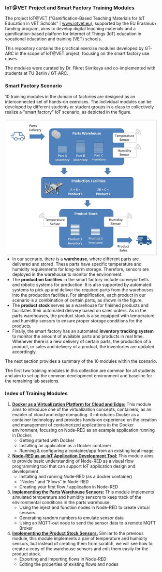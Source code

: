 ### IoT@VET Project and Smart Factory Training Modules

The project IoT@VET ("Gamification-Based Teaching Materials for IoT Education in VET Schools" | www.iotvet.eu), supported by the EU Erasmus+ funding program, aims to develop digital teaching materials and a gamification-based platform for Internet of Things (IoT) education in vocational education and training (VET) schools.

This repository contains the practical exercise modules developed by GT-ARC in the scope of IoT@VET project, focusing on the smart factory use cases.

The modules were curated by Dr. Fikret Sivrikaya and co-implemented with students at TU Berlin / GT-ARC.

### Smart Factory Scenario

10 training modules in the domain of factories are designed as an interconnected set of hands-on exercises. The individual modules can be developed by different students or student groups in a class to collectively realize a "smart factory" IoT scenario, as depicted in the figure.

<img align="right" src="figures/smart_factory_scenario.jpg" width="500">

- In our scenario, there is a **warehouse**, where different parts are delivered and stored. These parts have specific temperature and humidity requirements for long-term storage. Therefore, sensors are deployed in the warehouse to monitor the environment.
- The **production facilities** in the smart factory include conveyor belts and robotic systems for production. It is also supported by automated systems to pick up and deliver the required parts from the warehouses into the production facilities. For simplification, each product in our scenario is a combination of certain parts, as shown in the figure.
- The **product stock** serves as a warehouse for finished products and facilitates their automated delivery based on sales orders. As in the parts warehouses, the product stock is also equipped with temperature and humidity sensors to ensure proper storage conditions for the products.
- Finally, the smart factory has an automated **inventory tracking system** to monitor the amount of available parts and products in real time. Whenever there is a new delivery of certain parts, the production of a product, or sales and delivery of a product, the inventories are updated accordingly.

The next section provides a summary of the 10 modules within the scenario. 

The first two training modules in this collection are common for all students and aim to set up the common development environment and baseline for the remaining lab sessions.

### Index of Training Modules

1. [**Docker as a Virtualization Platform for Cloud and Edge:**](modules/IoT-Factory-GTARC-01-Docker.pdf) This module aims to introduce one of the virtualization concepts, containers, as an enabler of cloud and edge computing. It introduces Docker as a container technology and provides hands-on experience on the creation and management of containerized applications in the Docker environment, focusing on Node-RED as an example application running in Docker. 
    - Getting started with Docker
    - Installing an application as a Docker container 
    - Running & configuring a container/app from an existing local image
2. [**Node-RED as an IoT Application Development Tool:**](modules/IoT-Factory-GTARC-02-NodeRed.pdf) This module aims to provide basic understanding of Node-RED as a visual flow programming tool that can support IoT application design and development.
    - Installing and running Node-RED (as a docker container)
    - "Nodes" and “Flows” in Node-RED
    - Creating your first flow / application in Node-RED
3. [**Implementing the Parts Warehouse Sensors:**](modules/IoT-Factory-GTARC-03-WarehouseSensors.pdf) This module implements simulated temperature and humidity sensors to keep track of the environmental conditions in the parts warehouse.
    - Using the inject and function nodes in Node-RED to create virtual sensors
    - Generating random numbers to emulate sensor data
    - Using an MQTT-out node to send the sensor data to a remote MQTT Broker
4. [**Implementing the Product Stock Sensors:**](modules/IoT-Factory-GTARC-04-Product%20Stock%20Sensors.pdf) Similar to the previous module, this module implements a pair of temperature and humidity sensors, but instead of creating them from scratch, we will see how to create a copy of the warehouse sensors and edit them easily for the product stock.
    - Exporting and importing flows in Node-RED
    - Editing the properties of existing flows and nodes
